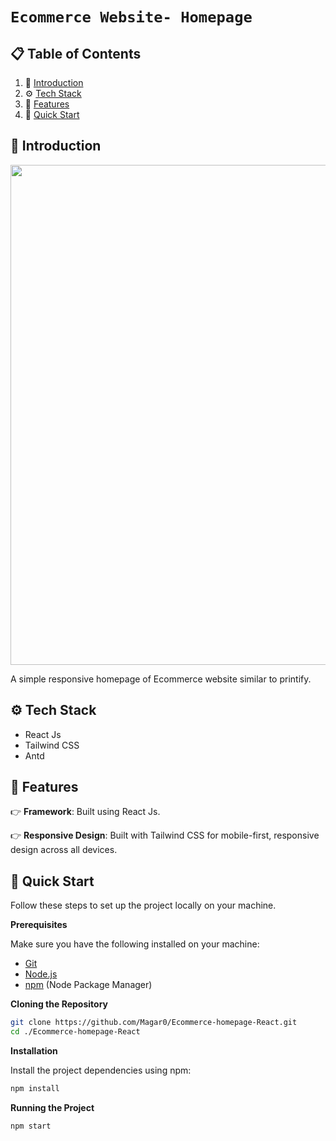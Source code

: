 # `Ecommerce Website- Homepage`

## 📋 <a name="table">Table of Contents</a>

1. 🤖 [Introduction](#introduction)
2. ⚙️ [Tech Stack](#tech-stack)
3. 🔋 [Features](#features)
4. 🤸 [Quick Start](#quick-start)

## <a name="introduction">🤖 Introduction</a>

<img src="https://github.com/user-attachments/assets/f756703a-04ec-41e5-852f-07f1f33bab89" height="800" >


A simple responsive homepage of Ecommerce website similar to printify. 


## <a name="tech-stack">⚙️ Tech Stack</a>

* React Js
* Tailwind CSS
* Antd

## <a name="features">🔋 Features</a>

👉 **Framework**: Built using React Js.

👉 **Responsive Design**: Built with Tailwind CSS for mobile-first, responsive design across all devices.



   
## <a name="quick-start">🤸 Quick Start</a>

Follow these steps to set up the project locally on your machine.

**Prerequisites**

Make sure you have the following installed on your machine:

- [Git](https://git-scm.com/)
- [Node.js](https://nodejs.org/en)
- [npm](https://www.npmjs.com/) (Node Package Manager)

**Cloning the Repository**

```bash
git clone https://github.com/Magar0/Ecommerce-homepage-React.git
cd ./Ecommerce-homepage-React
```

**Installation**

Install the project dependencies using npm:

```bash
npm install
```

**Running the Project**

```bash
npm start
```
